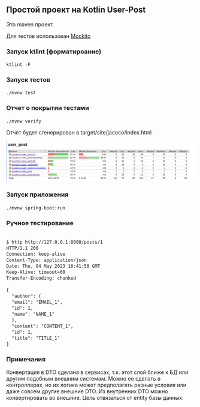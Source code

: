 ## Простой проект на Kotlin User-Post

Это maven проект.

Для тестов использован [Mockito](https://site.mockito.org/)

### Запуск ktlint (форматироание)

```shell
ktlint -F
```

### Запуск тестов

```shell
./mvnw test
```

### Отчет о покрытии тестами

````shell
./mvnw verify
````

Отчет будет сгенерирован в target/site/jacoco/index.html

![Покрытие тестами](doc/jacoco.png)

### Запуск приложения

````shell
./mvnw spring-boot:run
````

### Ручное тестирование

````shell

$ http http://127.0.0.1:8080/posts/1
HTTP/1.1 200
Connection: keep-alive
Content-Type: application/json
Date: Thu, 04 May 2023 16:41:58 GMT
Keep-Alive: timeout=60
Transfer-Encoding: chunked

{
  "author": {
  "email": "EMAIL_1",
  "id": 1,
  "name": "NAME_1"
  },
  "content": "CONTENT_1",
  "id": 1,
  "title": "TITLE_1"
}
````


### Примечания

Конвертация в DTO сделана в сервисах, т.к. этот слой ближе к БД или другим подобным внешним системам. Можно ее сделать в контроллерах, но их логика может предполагать разные условия или даже совсем другие внешние DTO. Из внутренних DTO можно конвертировать во внешние. Цель отвязаться от entity базы данных.  